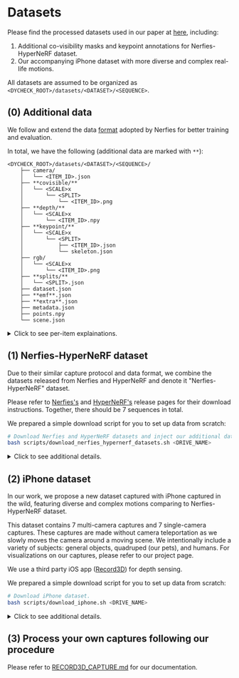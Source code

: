 # Datasets

Please find the processed datasets used in our paper at [here](https://drive.google.com/drive/u/0/folders/1ZYQQh0qkvpoGXFIcK_j4suon1Wt6MXdZ), including:

1. Additional co-visibility masks and keypoint annotations for Nerfies-HyperNeRF dataset.
2. Our accompanying iPhone dataset with more diverse and complex real-life motions.

All datasets are assumed to be organized as `<DYCHECK_ROOT>/datasets/<DATASET>/<SEQUENCE>`.

## (0) Additional data

We follow and extend the data [format](https://github.com/google/nerfies#datasets) adopted by Nerfies for better training and evaluation.

In total, we have the following (additional data are marked with `**`):

```
<DYCHECK_ROOT>/datasets/<DATASET>/<SEQUENCE>/
    ├── camera/
    │   └── <ITEM_ID>.json
    ├── **covisible/**
    │   └── <SCALE>x
    │       └── <SPLIT>
    │           └── <ITEM_ID>.png
    ├── **depth/**
    │   └── <SCALE>x
    │       └── <ITEM_ID>.npy
    ├── **keypoint/**
    │   └── <SCALE>x
    │       └── <SPLIT>
    │           ├── <ITEM_ID>.json
    │           └── skeleton.json
    ├── rgb/
    │   └── <SCALE>x
    │       └── <ITEM_ID>.png
    ├── **splits/**
    │   └── <SPLIT>.json
    ├── dataset.json
    ├── **emf**.json
    ├── **extra**.json
    ├── metadata.json
    ├── points.npy
    └── scene.json
```

<details>
<summary>Click to see per-item explainations.</summary>

### `covisible/`

- Contains pre-computed co-visibility masks for masked image metrics.
- Only available if there are multi-camera validation frames.
- For each pixel in the test image `<ITEM_ID>.png` given by the `<SPLIT>`, store the binary value of whether it is co-visible during training. `1` means co-visible and `0` the otherwise.
- As specified in our paper, we deem a test pixel not co-visible if it is seen in less than `max(5, len(train_imgs) // 10)` training images.

### `depth/`

- Contains metric Lidar depth from iPhone sensor in millimeter.
- Only available for the training frames in our iPhone dataset.

### `keypoint/`

- Contains our manual keypoint annotations for correspondence evaluation.
- Only available for 10 uniformly sampled training frames.
- Each keypoint frame `<ITEM_ID>.json` contains a `(J, 3)` list for `J` keypoints, where each row contain the `(x, y, v)` information for the absolute keypoint position `(x, y)` and its visibility in this frame `v` in binary.
- `skeleton.json` stores a serialization of the [skeleton definition](https://github.com/KAIR-BAIR/dycheck/blob/main/dycheck/utils/visuals/kps/skeleton.py#L56-L62).

### `splits/`

- Contains data split dictionary for toggling between the teleporting setting of existing methods and the actual monocular (non-teleporting) setting.
- iPhone dataset contains simple `train/val` splits, while Nerfies-HyperNeRF contains `train_/val_<SETTING>` where `<SETTING>` is one of `["mono", "intl", "common"]`.
- They are [defined](https://github.com/KAIR-BAIR/dycheck/blob/main/dycheck/datasets/nerfies.py#L409-L455), use Nerfies-HyperNeRF as an example, and will be automatically generated the first time you run the dataloader (by running any of our evaluation/training scripts).
- Each `<SPLIT>.json` contains a dictionary of the following format:

```
{
    // The name of each frame; equivalent to <ITEM_ID>.
    "frame_names": ["left1_000000", ...],
    // The camera ID for indexing the physical camera.
    "camera_ids": [0, ...],
    // The time ID for indexing the time step.
    "time_ids": [0, ...]
}
```

### `emf.json`

- Contins pre-computed effective multi-view factors of the captured training video in the following format:

```
{
    // The training video split name.
    "train_intl": {
        // The Full EMF.
        "Omega": 7.377937316894531,
        // The Angular EMF in deg/sec.
        "omega": 212.57649834023107
    },
    ...
}
```

### `extra.json`

- Contins extra information for evaluation and visualizations in the following format:

```
{
    // Scene bounding box; computed from the original sequence in the
    // normalized coordinate.
    "bbox": [
        [
            -0.24016861617565155,
            -0.35341497925615145,
            -0.6217879056930542
        ],
        [
            0.2697989344596863,
            0.09984857437828297,
            0.42420864422383164
        ]
    ],
    // Video downsampling factor for training and evaluation.
    "factor": 4,
    // Video frame rate.
    "fps": 15,
    // The scene look-at point in the normalized coordinate.
    "lookat": [
        0.0018036571564152837,
        -0.07246068120002747,
        0.05924934893846512
    ],
    // The scene up vector in the normalized coordinate.
    "up": [
        -0.07553146034479141,
        -0.9961089491844177,
        0.045409008860588074
    ]
}
```

- They are [defined](https://github.com/KAIR-BAIR/dycheck/blob/main/dycheck/datasets/nerfies.py#L367-L407), use Nerfies-HyperNeRF as an example, and will be automatically generated the first time you run the dataloader (by running any of our evaluation/training scripts).

</details>

## (1) Nerfies-HyperNeRF dataset

Due to their similar capture protocol and data format, we combine the datasets released from Nerfies and HyperNeRF and denote it "Nerfies-HyperNeRF" dataset.

Please refer to [Nerfies's](https://github.com/google/nerfies/releases) and [HyperNeRF's](https://github.com/google/hypernerf/releases) release pages for their download instructions. Together, there should be 7 sequences in total.

We prepared a simple download script for you to set up data from scratch:

```bash
# Download Nerfies and HyperNeRF datasets and inject our additional data.
bash scripts/download_nerfies_hypernerf_datasets.sh <DRIVE_NAME>
```

<details>
<summary>Click to see additional details.</summary>

- The original training sequences on Nerfies-HyperNeRF are generated with severe camera motion due to camera teleportation.
- We focus on the non-teleporting setting by only using the left camera for training in each capture.
- We stripe the `vrig-` prefix from the HyperNeRF sequence names since we only focus on the captures with validation camera rig. This is also taken care of in our download script above.

</details>

## (2) iPhone dataset

In our work, we propose a new dataset captured with iPhone captured in the wild, featuring diverse and complex motions comparing to Nerfies-HyperNeRF dataset.

This dataset contains 7 multi-camera captures and 7 single-camera captures. These captures are made without camera teleportation as we slowly moves the camera around a moving scene. We intentionally include a variety of subjects: general objects, quadruped (our pets), and humans. For visualizations on our captures, please refer to our project page.

We use a third party iOS app ([Record3D](https://record3d.app/)) for depth sensing.

We prepared a simple download script for you to set up data from scratch:

```bash
# Download iPhone dataset.
bash scripts/download_iphone.sh <DRIVE_NAME>
```

<details>
<summary>Click to see additional details.</summary>

- The whole dataset is around 28 GB in total.
- To get started, you might want to just download one sequence first. Make sure you download each sequence into `datasets/iphone/<SEQUENCE>` directory.

</details>

## (3) Process your own captures following our procedure

Please refer to [RECORD3D_CAPTURE.md](RECORD3D_CAPTURE.md) for our documentation.
